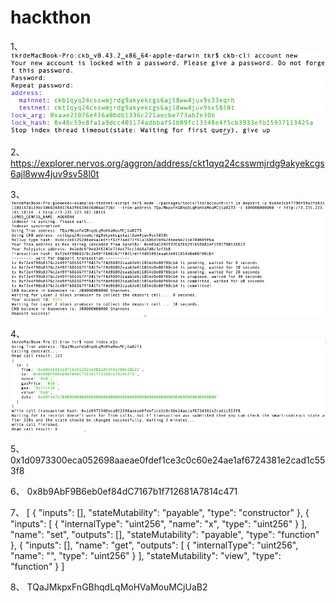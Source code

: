 # hackthon

1、
 ![image](https://github.com/cqtkr1995/hackthon/blob/main/%E5%9B%BE%E7%89%87%201.png)

2、
https://explorer.nervos.org/aggron/address/ckt1qyq24csswmjrdg9akyekcgs6ajl8ww4juv9sv58l0t

3、
  ![image](https://github.com/cqtkr1995/hackthon/blob/main/%E5%9B%BE%E7%89%87%202.png)

4、
  ![image](https://github.com/cqtkr1995/hackthon/blob/main/%E5%9B%BE%E7%89%87%203.png)

5、
0x1d0973300eca052698aaeae0fdef1ce3c0c60e24ae1af6724381e2cad1c553f8

6、
0x8b9AbF9B6eb0ef84dC7167b1f712681A7814c471

7、
[
          {
            "inputs": [],
            "stateMutability": "payable",
            "type": "constructor"
          },
          {
           "inputs": [
             {
               "internalType": "uint256",
               "name": "x",
               "type": "uint256"
             }
           ],
           "name": "set",
           "outputs": [],
           "stateMutability": "payable",
           "type": "function"
           },
           {
           "inputs": [],
           "name": "get",
          "outputs": [
             {
               "internalType": "uint256",
               "name": "",
               "type": "uint256"
            }
           ],
          "stateMutability": "view",
            "type": "function"
           }
       ]

8、
TQaJMkpxFnGBhqdLqMoHVaMouMCjUaB2


